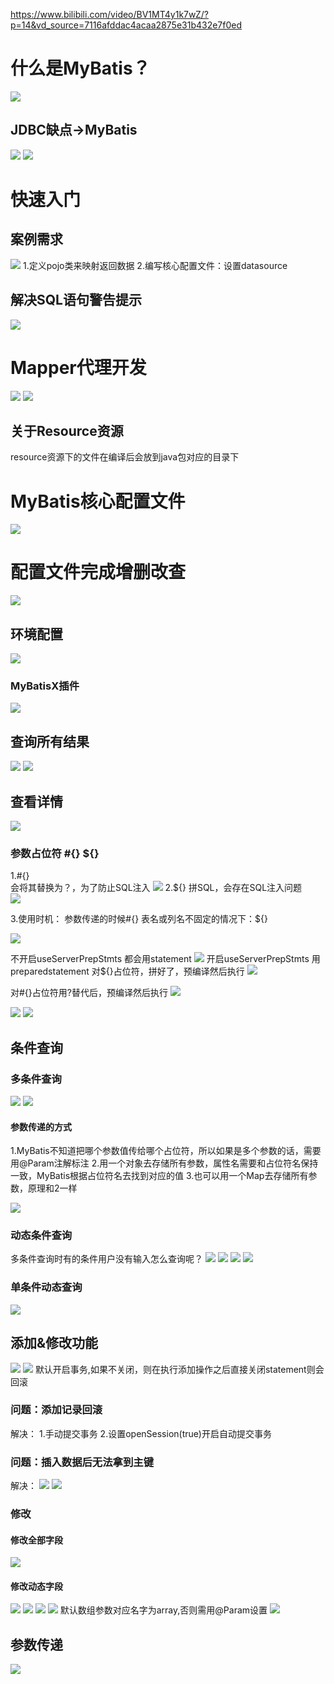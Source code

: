 https://www.bilibili.com/video/BV1MT4y1k7wZ/?p=14&vd_source=7116afddac4acaa2875e31b432e7f0ed

# 什么是MyBatis？
![](images/2022-11-24-09-30-16.png)
## JDBC缺点->MyBatis
![](images/2022-11-24-09-31-23.png)
![](images/2022-11-24-09-33-35.png)

# 快速入门
## 案例需求
![](images/2022-11-24-09-35-06.png)
1.定义pojo类来映射返回数据
2.编写核心配置文件：设置datasource


## 解决SQL语句警告提示
![](images/2022-11-24-10-46-04.png)

# Mapper代理开发
![](images/2022-11-24-10-52-49.png)
![](images/2022-11-24-10-54-20.png)
## 关于Resource资源
resource资源下的文件在编译后会放到java包对应的目录下

# MyBatis核心配置文件
![](images/2022-11-24-18-32-01.png)

# 配置文件完成增删改查
![](images/2022-11-24-18-35-18.png)
## 环境配置
![](images/2022-11-24-18-35-39.png)

### MyBatisX插件
![](images/2022-11-24-18-50-22.png)

## 查询所有结果
![](images/2022-11-24-18-57-55.png)
![](images/2022-11-24-20-30-30.png)

## 查看详情
![](images/2022-11-24-20-33-23.png)
### 参数占位符  #{}  ${}
1.#{}  
会将其替换为？，为了防止SQL注入
![](images/2022-11-24-20-48-02.png)
2.${}
拼SQL，会存在SQL注入问题  
![](images/2022-11-24-20-48-42.png)

3.使用时机：
参数传递的时候#{}
表名或列名不固定的情况下：${}


![](images/2022-11-25-10-28-32.png)

不开启useServerPrepStmts
都会用statement
![](images/2022-11-25-13-38-16.png)
开启useServerPrepStmts
用preparedstatement
对${}占位符，拼好了，预编译然后执行
![](images/2022-11-25-13-48-06.png)

对#{}占位符用?替代后，预编译然后执行
![](images/2022-11-25-13-51-15.png)



![](images/2022-11-25-13-42-27.png)
![](images/2022-11-25-13-44-44.png)




## 条件查询
### 多条件查询
![](images/2022-11-25-11-09-50.png)
![](images/2022-11-25-11-13-24.png)
#### 参数传递的方式
1.MyBatis不知道把哪个参数值传给哪个占位符，所以如果是多个参数的话，需要用@Param注解标注
2.用一个对象去存储所有参数，属性名需要和占位符名保持一致，MyBatis根据占位符名去找到对应的值
3.也可以用一个Map去存储所有参数，原理和2一样

![](images/2022-11-25-11-39-24.png)


### 动态条件查询
多条件查询时有的条件用户没有输入怎么查询呢？
![](images/2022-11-25-11-41-29.png)
![](images/2022-11-25-12-12-49.png)
![](images/2022-11-25-12-13-26.png)
![](images/2022-11-25-12-13-49.png)

### 单条件动态查询
![](images/2022-11-25-12-11-47.png)


## 添加&修改功能
![](images/2022-11-25-14-26-18.png)
![](images/2022-11-25-14-29-09.png)
默认开启事务,如果不关闭，则在执行添加操作之后直接关闭statement则会回滚
### 问题：添加记录回滚
解决：
1.手动提交事务
2.设置openSession(true)开启自动提交事务

### 问题：插入数据后无法拿到主键
解决：
![](images/2022-11-25-14-42-49.png)
![](images/2022-11-25-14-42-17.png)

### 修改
#### 修改全部字段
![](images/2022-11-25-14-44-13.png)

#### 修改动态字段
![](images/2022-11-25-14-47-54.png)
![](images/2022-11-25-14-51-30.png)
![](images/2022-11-25-14-53-15.png)
![](images/2022-11-25-14-54-47.png)
默认数组参数对应名字为array,否则需用@Param设置
![](images/2022-11-25-14-56-21.png)


## 参数传递
![](images/2022-11-25-14-59-49.png)